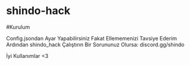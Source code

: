 # shindo-hack


#Kurulum

Config.jsondan Ayar Yapabilirsiniz Fakat Ellememenizi Tavsiye Ederim Ardından shindo_hack Çalıştırın Bir Sorununuz Olursa: discord.gg/shindo


İyi Kullanımlar <3
